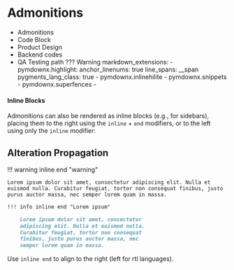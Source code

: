 # Admonitions
* Admonitions
* Code Block
* Product Design 
* Backend codes
* QA Testing path 
??? Warning
        markdown_extensions:
          - pymdownx.highlight:
                anchor_linenums: true
                line_spans: __span
                pygments_lang_class: true
          - pymdownx.inlinehilite
          - pymdownx.snippets
          - pymdownx.superfences
          - 

#### Inline Blocks
Admonitions can also be rendered as inline blocks (e.g., for sidebars), placing them to the right using the ```inline``` + ```end``` modifiers, or to the left using only the ```inline``` modifier:
## Alteration Propagation

!!! warning inline end "warning"

    Lorem ipsum dolor sit amet, consectetur adipiscing elit. Nulla et
    euismod nulla. Curabitur feugiat, tortor non consequat finibus, justo
    purus auctor massa, nec semper lorem quam in massa.

``` markdown
!!! info inline end "Lorem ipsum"

    Lorem ipsum dolor sit amet, consectetur
    adipiscing elit. Nulla et euismod nulla.
    Curabitur feugiat, tortor non consequat
    finibus, justo purus auctor massa, nec
    semper lorem quam in massa.
```

Use `inline end` to align to the right (left for rtl languages).